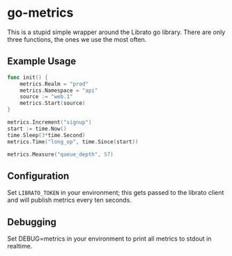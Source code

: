 # go-metrics

This is a stupid simple wrapper around the Librato go library. There are only
three functions, the ones we use the most often.

## Example Usage

```go
func init() {
    metrics.Realm = "prod"
    metrics.Namespace = "api"
    source := "web.1"
    metrics.Start(source)
}

metrics.Increment("signup")
start := time.Now()
time.Sleep(3*time.Second)
metrics.Time("long_op", time.Since(start))

metrics.Measure("queue_depth", 57)
```

## Configuration

Set `LIBRATO_TOKEN` in your environment; this gets passed to the librato client
and will publish metrics every ten seconds.

## Debugging

Set DEBUG=metrics in your environment to print all metrics to stdout in
realtime.
